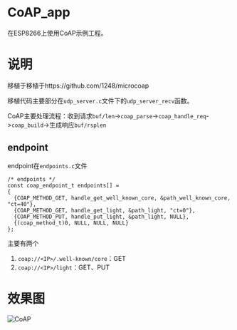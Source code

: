 # CoAP_app

在ESP8266上使用CoAP示例工程。

# 说明

移植于移植于https://github.com/1248/microcoap

移植代码主要部分在`udp_server.c`文件下的`udp_server_recv`函数。

CoAP主要处理流程：收到请求`buf/len`->`coap_parse`->`coap_handle_req`->`coap_build`->生成响应`buf/rsplen`

## endpoint

endpoint在`endpoints.c`文件

```
/* endpoints */
const coap_endpoint_t endpoints[] =
{
  {COAP_METHOD_GET, handle_get_well_known_core, &path_well_known_core, "ct=40"},
  {COAP_METHOD_GET, handle_get_light, &path_light, "ct=0"},
  {COAP_METHOD_PUT, handle_put_light, &path_light, NULL},
  {(coap_method_t)0, NULL, NULL, NULL}
};
```

主要有两个

1. `coap://<IP>/.well-known/core`：GET
2. `coap://<IP>/light`：GET、PUT

# 效果图
 
![CoAP](https://github.com/AngelLiang/ESP8266-Demos/blob/master/img/CoAP.jpg?raw=true)


